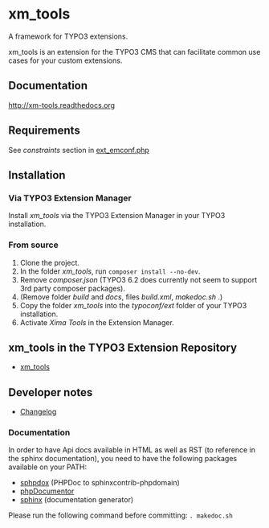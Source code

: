 # xm_tools
A framework for TYPO3 extensions.

xm_tools is an extension for the TYPO3 CMS that can facilitate common use cases for your custom extensions.

## Documentation

http://xm-tools.readthedocs.org

## Requirements
See *constraints* section in [ext_emconf.php](ext_emconf.php)

## Installation
### Via TYPO3 Extension Manager
Install *xm_tools* via the TYPO3 Extension Manager in your TYPO3 installation.

### From source
1. Clone the project.
2. In the folder *xm_tools*, run `composer install --no-dev`.
3. Remove *composer.json* (TYPO3 6.2 does currently not seem to support 3rd party composer packages).
4. (Remove folder *build* and *docs*, files *build.xml*, *makedoc.sh* .)
5. Copy the folder *xm_tools* into the *typoconf/ext* folder of your TYPO3 installation.
6. Activate *Xima Tools* in the Extension Manager.

## xm_tools in the TYPO3 Extension Repository 
* [xm_tools](http://typo3.org/extensions/repository/view/xm_tools)

## Developer notes
* [Changelog](CHANGELOG.md)


### Documentation
In order to have Api docs available in HTML as well as RST (to reference in the sphinx documentation), you need to have the following packages available on your PATH:
- [sphpdox](https://github.com/varspool/sphpdox) (PHPDoc to sphinxcontrib-phpdomain)
- [phpDocumentor](http://www.phpdoc.org/)
- [sphinx](http://sphinx-doc.org/) (documentation generator)

Please run the following command before committing: `. makedoc.sh`
